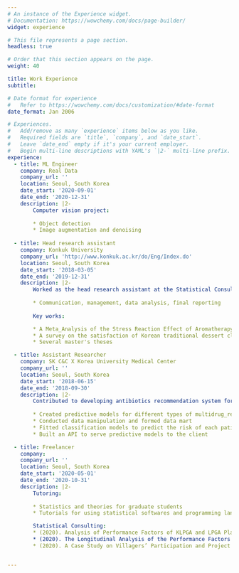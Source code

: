 ```yaml
---
# An instance of the Experience widget.
# Documentation: https://wowchemy.com/docs/page-builder/
widget: experience

# This file represents a page section.
headless: true

# Order that this section appears on the page.
weight: 40

title: Work Experience
subtitle:

# Date format for experience
#   Refer to https://wowchemy.com/docs/customization/#date-format
date_format: Jan 2006

# Experiences.
#   Add/remove as many `experience` items below as you like.
#   Required fields are `title`, `company`, and `date_start`.
#   Leave `date_end` empty if it's your current employer.
#   Begin multi-line descriptions with YAML's `|2-` multi-line prefix.
experience:
  - title: ML Engineer
    company: Real Data
    company_url: ''
    location: Seoul, South Korea
    date_start: '2020-09-01'
    date_end: '2020-12-31'
    description: |2-
        Computer vision project:
        
        * Object detection
        * Image augmentation and denoising
        
  - title: Head research assistant
    company: Konkuk University
    company_url: 'http://www.konkuk.ac.kr/do/Eng/Index.do'
    location: Seoul, South Korea
    date_start: '2018-03-05'
    date_end: '2019-12-31'
    description: |2-
        Worked as the head research assistant at the Statistical Consulting Office: 
        
        * Communication, management, data analysis, final reporting
        
        Key works:

        * A Meta_Analysis of the Stress Reaction Effect of Aromatherapy (Doctoral thesis in Art & Design at Konkuk University, 2018)
        * A survey on the satisfaction of Korean traditional dessert class (Korea Cultural Heritage Foundation, 2018)
        * Several master's theses

  - title: Assistant Researcher
    company: SK C&C X Korea University Medical Center
    company_url: ''
    location: Seoul, South Korea
    date_start: '2018-06-15'
    date_end: '2018-09-30'
    description: |2-
        Contributed to developing antibiotics recommendation system for the antibiotics stewardship:
        
        * Created predictive models for different types of multidrug_resistant(MDR) diseases
        * Conducted data manipulation and formed data mart
        * Fitted classification models to predict the risk of each patient's MDR type
        * Built an API to serve predictive models to the client

  - title: Freelancer
    company: 
    company_url: ''
    location: Seoul, South Korea
    date_start: '2020-05-01'
    date_end: '2020-10-31'
    description: |2-
        Tutoring:
        
        * Statistics and theories for graduate students
        * Tutorials for using statistical softwares and programming languages

        Statistical Consulting:
        * (2020). Analysis of Performance Factors of KLPGA and LPGA Players, and Prediction of Winners. _Journal of the Korean society for Wellness_.
        * (2020). The Longitudinal Analysis of the Performance Factors Affecting the Korean Ladies Professional Golfer's Prize Money: Using Data from 2010 to 2019. _Journal of Golf Studies_.
        * (2020). A Case Study on Villagers’ Participation and Project Achievement in Rural Development. _Journal Of The Korean Society Of Rural Planning_.


---
```

